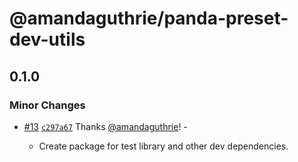 # @amandaguthrie/panda-preset-dev-utils

## 0.1.0

### Minor Changes

- [#13](https://github.com/amandaguthrie/panda-css-presets/pull/13) [`c297a67`](https://github.com/amandaguthrie/panda-css-presets/commit/c297a67ab0fa45e69459ab7695a69729ce7fc466) Thanks [@amandaguthrie](https://github.com/amandaguthrie)! - <br />

  - Create package for test library and other dev dependencies.
